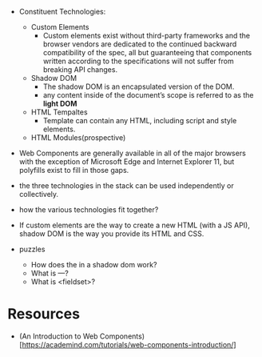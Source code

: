 -   Constituent Technologies:
    -   Custom Elements
        -   Custom elements exist without third-party frameworks and the browser vendors are dedicated to the continued backward compatibility of the spec, all but guaranteeing that components written according to the specifications will not suffer from breaking API changes.
    -   Shadow DOM
        -   The shadow DOM is an encapsulated version of the DOM.
        -   any content inside of the document’s scope is referred to as the **light DOM**
    -   HTML Tempaltes
        -   Template can contain any HTML, including script and style elements.
    -   HTML Modules(prospective)
-   Web Components are generally available in all of the major browsers with the exception of Microsoft Edge and Internet Explorer 11, but polyfills exist to fill in those gaps.
-   the three technologies in the stack can be used independently or collectively.
-   how the various technologies fit together?
-   If custom elements are the way to create a new HTML (with a JS API), shadow DOM is the way you provide its HTML and CSS.

-   puzzles
    -   How does the <slot> in a shadow dom work?
    -   What is &mdash;?
    -   What is \<fieldset\>?

# Resources

-   (An Introduction to Web Components)[https://academind.com/tutorials/web-components-introduction/]
